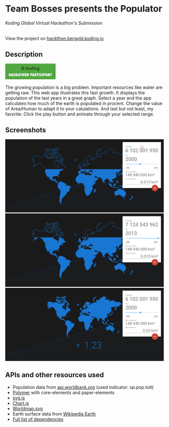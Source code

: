 # Team Bosses presents the **Populator**
###### Koding Global Virtual Hackathon's Submission

View the project on [hackthon.bergold.koding.io](http://hackathon.bergold.koding.io/)

## Description

[![Koding Hackathon](/Images/badge.png?raw=true "Koding Hackathon")](https://koding.com/Hackathon)

The growing population is a big problem. Important resources like water are getting raw.
This web app illustrates this fast growth.
It displays the population of the last years in a great graph.
Select a year and the app calculates how much of the earth is populated in procent.
Change the value of Area/Human to adapt it to your calulations.
And last but not least, my favorite: Click the play button and animate through your selected range.

## Screenshots

![Screenshot 1](/Images/screenshot-1.png?raw=true "Screenshot 1")
![Screenshot 2](/Images/screenshot-2.png?raw=true "Screenshot 2")
![Screenshot 3](/Images/screenshot-3.png?raw=true "Screenshot 3")

## APIs and other resources used

- Population data from [api.worldbank.org](http://worldbank.org) (used indicator: sp.pop.totl)
- [Polymer](https://www.polymer-project.org/) with core-elements and paper-elements
- [svg.js](http://svgjs.com/)
- [Chart.js](http://www.chartjs.org/)
- [Worldmap.svg](http://www.endlessicons.com/free-icons/world-map-icon/)
- Earth surface data from [Wikipedia Earth](http://en.wikipedia.org/wiki/Earth)
- [Full list of dependencies](/Web/bower.json)
